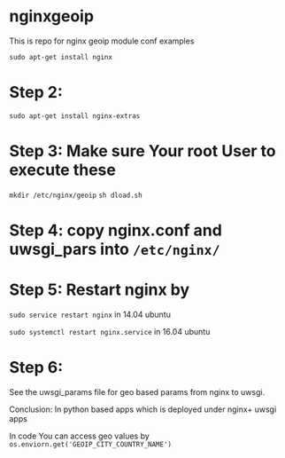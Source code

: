 # nginxgeoip
This is repo for nginx geoip module conf examples 

`sudo apt-get install nginx`

# Step 2:
`sudo apt-get install nginx-extras`

# Step 3: Make sure Your root User to execute these
`mkdir /etc/nginx/geoip`
`sh dload.sh`

# Step 4: copy nginx.conf and uwsgi_pars into `/etc/nginx/`

# Step 5: Restart nginx by

`sudo service restart nginx` in 14.04 ubuntu

`sudo systemctl restart nginx.service` in 16.04 ubuntu

# Step 6:
  See the uwsgi_params file for geo based params from nginx to uwsgi.

Conclusion:
    In python based apps which is deployed under nginx+ uwsgi apps

In code You can access geo values by
    `os.enviorn.get('GEOIP_CITY_COUNTRY_NAME')`

